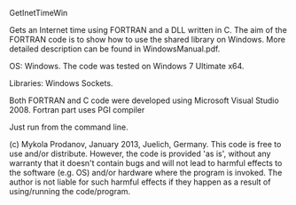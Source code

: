 GetInetTimeWin

Gets an Internet time using FORTRAN and a DLL written in C. The aim of the FORTRAN code is to show how to use the shared library on Windows. More detailed description can be found in WindowsManual.pdf.

OS: Windows. The code was tested on Windows 7 Ultimate x64.

Libraries: Windows Sockets.

Both FORTRAN and C code were developed using Microsoft Visual Studio 2008. Fortran part uses PGI compiler

Just run from the command line.

(c) Mykola Prodanov, January 2013, Juelich, Germany. 
This code is free to use and/or distribute. However, the code is provided 'as is', without any warranty that it doesn't contain bugs and will not lead to harmful effects to the software (e.g. OS) and/or hardware where the program is invoked. The author is not liable for such harmful effects if they happen as a result of using/running the code/program.